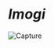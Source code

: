# **_Imogi_**
![Capture](https://github.com/AliarshiaAbdolahi/python-class/assets/137824806/a5250521-bca1-42bd-874c-5953acc59c61)
